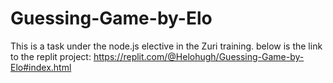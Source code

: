 # Guessing-Game-by-Elo
This is a task under the node.js elective in the Zuri training. 
below is the link to the replit project:
https://replit.com/@Helohugh/Guessing-Game-by-Elo#index.html
